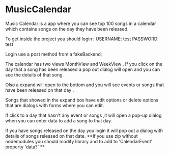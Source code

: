 # MusicCalendar

Music Calendar is a app where you can see top 100 songs in a calendar which contains songs on the day they have been released.

To get inside the project you should login :
USERNAME: test
PASSWORD: test

Login use a post method from a fakeBackend;

The calendar has two views MonthView and WeekView .
If you click on the day that a song has been released a pop
out dialog will open and you can see the details of that song.

Olso a expand will open to the bottom and you will see events or songs that have been released on that day .

Songs that showed in the expand box have edit options or delete options that are dialogs with forms where you can edit.

If click to a day that hasn't any event or songs ,it will open
a pop-up dialog when you can enter data to add a song to that day.

If you have songs released on the day you login it will pop out a dialog with details of songs released on that date.
**If you use zip without nodemodules you should modify library and to add to 'CalendarEvent' property 'data?' **
